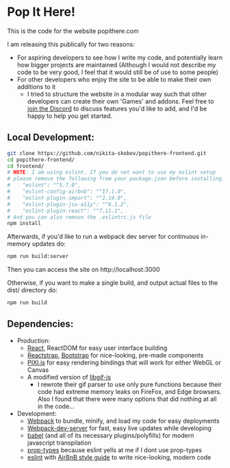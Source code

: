 # Pop It Here!

This is the code for the website popithere.com

I am releasing this publically for two reasons:

- For aspiring developers to see how I write my code, and potentially learn how bigger projects are maintained (Although I would not describe my code to be very good, I feel that it would still be of use to some people)
- For other developers who enjoy the site to be able to make their own additions to it
  - I tried to structure the website in a modular way such that other developers can create their own 'Games' and addons. Feel free to [join the Discord](https://discord.gg/WgppuWr) to discuss features you'd like to add, and I'd be happy to help you get started.

## Local Development:

```sh
git clone https://github.com/nikita-skobov/popithere-frontend.git
cd popithere-frontend/
cd frontend/
# NOTE: I am using eslint. If you do not want to use my eslint setup
# please remove the following from your package.json before installing:
#    "eslint": "^5.7.0",
#    "eslint-config-airbnb": "^17.1.0",
#    "eslint-plugin-import": "^2.14.0",
#    "eslint-plugin-jsx-a11y": "^6.1.2",
#    "eslint-plugin-react": "^7.11.1",
# And you can also remove the .eslintrc.js file
npm install
```

Afterwards, if you'd like to run a webpack dev server for continuous in-memory updates do:

```sh
npm run build:server
```

Then you can access the site on http://localhost:3000

Otherwise, if you want to make a single build, and output actual files to the dist/ directory do:

```sh
npm run build
```

## Dependencies:

- Production:
  - [React](https://github.com/facebook/react), ReactDOM for easy user interface building
  - [Reactstrap](https://github.com/reactstrap/reactstrap), [Bootstrap](https://www.npmjs.com/package/bootstrap) for nice-looking, pre-made components
  - [PIXI.js](https://github.com/pixijs/pixi.js/) for easy rendering bindings that will work for either WebGL or Canvas
  - A modified version of [libgif-js](https://github.com/buzzfeed/libgif-js)
    - I rewrote their gif parser to use only pure functions because their code had extreme memory leaks on FireFox, and Edge browsers. Also I found that there were many options that did nothing at all in the code...
- Development:
  - [Webpack](https://github.com/webpack/webpack) to bundle, minify, and load my code for easy deployments
  - [Webpack-dev-server](https://github.com/webpack/webpack-dev-server) for fast, easy live updates while developing
  - [babel](https://github.com/babel/babel) (and all of its necessary plugins/polyfills) for modern javascript transpilation
  - [prop-types](https://www.npmjs.com/package/prop-types) because eslint yells at me if I dont use prop-types
  - [eslint](https://www.npmjs.com/package/eslint) with [AirBnB style guide](https://www.npmjs.com/package/eslint-config-airbnb) to write nice-looking, modern code